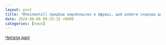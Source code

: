 ```yaml
---
layout: post
title: "Rheinmetall придбав виробництво в Африці, щоб робити снаряди для України. Читайте на UKR.NET"
date: 2024-08-08 09:33:32 +0000
categories: [news]
---
```


[Читати далі](https://www.ukr.net/news/details/economics/106100401.html)
